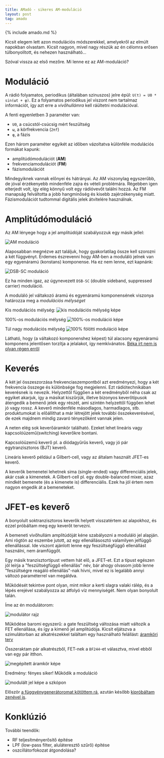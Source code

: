 ```yaml
---
title: AMadó - sikeres AM-moduláció
layout: post
tag: amado
---
```


{% include amado.md %}

Kicsit elegem lett azon modulációs módszerekkel, amelyekről az elmúlt napokban olvastam. Kicsit nagyon, mivel nagy részük az én célomra erősen túlbonyolított, és nehezen használható...

Szóval vissza az első mezőre. Mi lenne ez az AM-moduláció?

# Moduláció

A rádió folyamatos, periodikus (általában szinuszos) jelre épül: `U(t) = U0 * sin(ωt + φ)`. Ez a folyamatos periodikus jel viszont nem tartalmaz információt, így azt erre a *vivőhullámra* kell ráültetni modulációval.

A fenti egyenletben 3 paraméter van: 
- `U0`, a csúcstól-csúcsig mért feszültség
- `ω`, a körfrekvencia (`2πf`)
- `φ`, a fázis

Ezen három paraméter egyikét az időben vázoltatva különféle modulációs formákat kapunk:
- amplitúdómodulációt (**AM**)
- frekvenciamodulációt (**FM**)
- fázismodulációt 

Mindegyiknek vannak előnyei és hátrányai. Az AM viszonylag egyszerűbb, de jóval érzékenyebb mindenféle zajra és vételi problémára. Régebben igen elterjedt volt, így elég könnyű volt egy rádióvevőt találni hozzá. Az FM manapság felváltotta a jobb hangminőség és kisebb zajérzékenység miatt. Fázismodulációt tudtommal digitális jelek átvitelére használnak.

# Amplitúdómoduláció

Az AM lényege hogy a jel amplitúdóját szabályozzuk egy másik jellel:

![AM moduláció]({{imgpath}}/amjel.jpg)

Alaposabban megnézve azt találjuk, hogy gyakorlatilag össze kell szorozni a két függvényt. Érdemes észrevenni hogy AM-ben a moduláló jelnek van egy egyenáramú (konstans) komponense. Ha ez nem lenne, ezt kapnánk:

![DSB-SC moduláció]({{imgpath}}/dsbsc.jpg)

Ez ha minden igaz, az úgynevezett `DSB-SC` (double sideband, suppressed carrier) moduláció.

A moduláló jel váltakozó áramú és egyenáramú komponensének viszonya határozza meg a *modulációs mélységet*

Kis modulációs mélység:
![kis modulációs mélység képe]({{imgpath}}/kismod.jpg)

100%-os modulációs mélység
![100%-os moduláció képe]({{imgpath}}/100mod.jpg)

Túl nagy modulációs mélység
![100% fölötti moduláció képe]({{imgpath}}/tulmod.jpg)

Látható, hogy (a váltakozó komponenshez képest) túl alacsony egyenáramú komponens jelentősen torzítja a jelalakot, így nemkívánatos.
[Béka írt nem is olyan régen erről](http://www.szetszedtem.hu/1174felharmonikusszuro/cbradiohoz.htm)

# Keverés

A két jel összeszorzása frekvenciaszempontból azt eredményezi, hogy a két frekvencia összege és különbsége fog megjelenni. Ezt rádiótechnikában keverésnek is nevezik. Helyzettől függően a két eredményből néha csak az egyiket akarjuk, így a másikat kiszűrjük, illetve bizonyos keverőtípusok átengedik a bemenő jelek egy részét, ami szintén helyzettől függően lehet jó vagy rossz. A keverő mindenféle másodlagos, harmadlagos, stb. produktumokat is előállíthat a már létrejött jelek további összekeverésével, de ezek majdnem mindig zavaró tényezőként vannak jelen.

A neten elég sok keverőáramkör található. Ezeket lehet lineáris vagy kapcsolóüzemű(switching) keverőkre bontani.

Kapcsolóüzemű keverő pl. a diódagyűrűs keverő, vagy jó pár egytranzisztoros (BJT) keverő.

Lineáris keverő például a Gilbert-cell, vagy az általam használt JFET-es keverő.

A keverők bemenetei lehetnek sima (single-ended) vagy differenciális jelek, akár csak a kimenetek. A Gilbert-cell pl. egy double-balanced mixer, azaz mindkét bemenete (és a kimenete is) differenciális. Ezek ha jól értem nem nagyon engedik át a bemeneteket.

# JFET-es keverő

A bonyolult soktranzisztoros keverők helyett visszatértem az alapokhoz, és ezzel próbáltam meg egy keverőt tervezni.

A bemeneti vivőhullám amplitúdóját kéne szabályozni a moduláló jel alapján. Ami rögtön az eszembe jutott, az egy ellenállásosztó valamilyen jelfüggő ellenállással. Ide viszont ajánlott lenne egy feszültségfüggő ellenállást használni, nem áramfüggőt. 

Egy másik tranzisztortípust vettem hát elő, a JFET-et. Ezt a típust egészen jól leírja a "feszültségfüggő ellenállás" név, bár ahogy olvasom jobb lenne "feszültségre reagáló ellenállás"-nak hívni, mivel ez is legalább annyi változó paraméterrel van megáldva.

Működését tekintve pont olyan, mint mikor a kerti slagra valaki rálép, és a lépés erejével szabályozza az átfolyó víz mennyiségét. Nem olyan bonyolult talán.

Íme az én modulátorom:

![modulátor rajz]({{imgpath}}/jfetmodulator.jpg)

Működése baromi egyszerű: a gate feszültség változása miatt változik a FET ellenállása, és így a kimenő jel amplitúdója. Kicsit eljátszva a szimulátorban az alkatrészekkel találtam egy használható felállást: [áramköri terv](https://www.falstad.com/circuit/circuitjs.html?cct=$+1+3.125e-8+14.235633750745258+50+5+43%0Aj+288+240+352+240+32+-4+0.00125%0Ar+288+240+288+304+0+1000%0Aw+288+304+352+304+0%0Aw+352+304+352+256+0%0Ag+352+304+352+336+0%0Ar+352+224+352+160+0+220%0Ac+352+160+304+160+0+1.0000000000000001e-7+0.028761740778292078%0Ac+288+240+240+240+0+0.000001+-1.240803150385243%0AM+352+224+400+224+0+2.5%0AR+304+160+240+160+0+1+1000000+0.75+0+0+0.5%0AR+240+240+192+240+0+3+10000+2+0+0+0.5%0Ao+8+16+0+4098+1.25+0.1+0+1%0A)

Összeraktam pár alkatrészből, FET-nek a `BF244`-et választva, mivel ebből van egy pár itthon.

![megépített áramkör képe]({{imgpath}}/modulatorpanel.jpg)

Eredmény: fényes siker! Működik a moduláció

![modulált jel képe a szkópon]({{imgpath}}/modulaltjel.jpg)

Először [a függvénygenerátoromat kötöttem rá](https://youtu.be/-Vt--0ubYpI), azután később [kipróbáltam zenével is](https://youtu.be/w8PXaoqKUH4).

# Konklúzió

További teendők:
- RF teljesítményerősítő építése
- LPF (low-pass filter, aluláteresztő szűrő) építése
- oszcillátorfokozat átgondolása?

